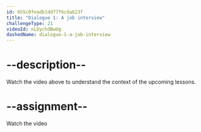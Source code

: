 ```yaml
---
id: 655c0feadb1dd77f6cda623f
title: "Dialogue 1: A job interview"
challengeType: 21
videoId: nLDychdBwUg
dashedName: dialogue-1-a-job-interview
---
```


# --description--

Watch the video above to understand the context of the upcoming lessons.

# --assignment--

Watch the video
